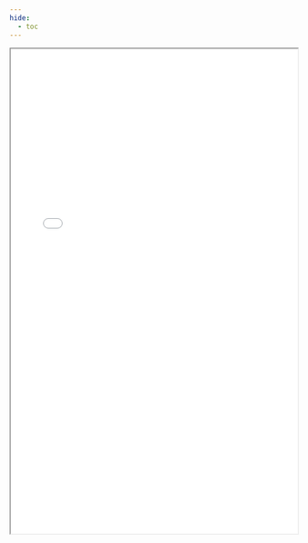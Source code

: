 ```yaml
---
hide:
  - toc
---
```


<div>
  <iframe id="inlineFrameManual"
      title="Inline Frame Manual"
      width="100%"
      height="850"
      src="/getting-started/images/AccuKnox_User_Manual_July-2023.pdf">
  </iframe>
</div>